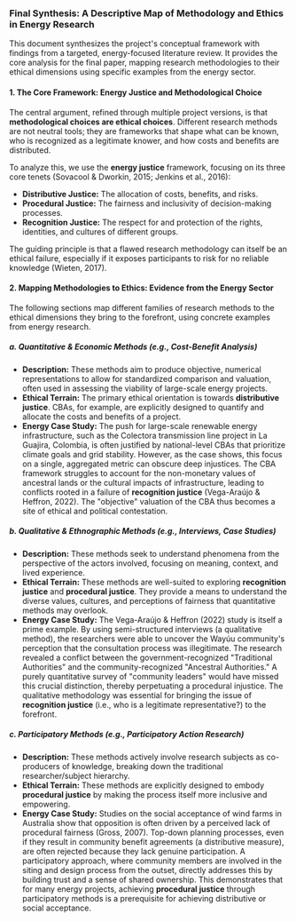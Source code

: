 ### Final Synthesis: A Descriptive Map of Methodology and Ethics in Energy Research

This document synthesizes the project's conceptual framework with findings from a targeted, energy-focused literature review. It provides the core analysis for the final paper, mapping research methodologies to their ethical dimensions using specific examples from the energy sector.

#### 1. The Core Framework: Energy Justice and Methodological Choice

The central argument, refined through multiple project versions, is that **methodological choices are ethical choices**. Different research methods are not neutral tools; they are frameworks that shape what can be known, who is recognized as a legitimate knower, and how costs and benefits are distributed.

To analyze this, we use the **energy justice** framework, focusing on its three core tenets (Sovacool & Dworkin, 2015; Jenkins et al., 2016):

-   **Distributive Justice:** The allocation of costs, benefits, and risks.
-   **Procedural Justice:** The fairness and inclusivity of decision-making processes.
-   **Recognition Justice:** The respect for and protection of the rights, identities, and cultures of different groups.

The guiding principle is that a flawed research methodology can itself be an ethical failure, especially if it exposes participants to risk for no reliable knowledge (Wieten, 2017).

#### 2. Mapping Methodologies to Ethics: Evidence from the Energy Sector

The following sections map different families of research methods to the ethical dimensions they bring to the forefront, using concrete examples from energy research.

##### a. Quantitative & Economic Methods (e.g., Cost-Benefit Analysis)

-   **Description:** These methods aim to produce objective, numerical representations to allow for standardized comparison and valuation, often used in assessing the viability of large-scale energy projects.
-   **Ethical Terrain:** The primary ethical orientation is towards **distributive justice**. CBAs, for example, are explicitly designed to quantify and allocate the costs and benefits of a project.
-   **Energy Case Study:** The push for large-scale renewable energy infrastructure, such as the Colectora transmission line project in La Guajira, Colombia, is often justified by national-level CBAs that prioritize climate goals and grid stability. However, as the case shows, this focus on a single, aggregated metric can obscure deep injustices. The CBA framework struggles to account for the non-monetary values of ancestral lands or the cultural impacts of infrastructure, leading to conflicts rooted in a failure of **recognition justice** (Vega-Araújo & Heffron, 2022). The "objective" valuation of the CBA thus becomes a site of ethical and political contestation.

##### b. Qualitative & Ethnographic Methods (e.g., Interviews, Case Studies)

-   **Description:** These methods seek to understand phenomena from the perspective of the actors involved, focusing on meaning, context, and lived experience.
-   **Ethical Terrain:** These methods are well-suited to exploring **recognition justice** and **procedural justice**. They provide a means to understand the diverse values, cultures, and perceptions of fairness that quantitative methods may overlook.
-   **Energy Case Study:** The Vega-Araújo & Heffron (2022) study is itself a prime example. By using semi-structured interviews (a qualitative method), the researchers were able to uncover the Wayúu community's perception that the consultation process was illegitimate. The research revealed a conflict between the government-recognized "Traditional Authorities" and the community-recognized "Ancestral Authorities." A purely quantitative survey of "community leaders" would have missed this crucial distinction, thereby perpetuating a procedural injustice. The qualitative methodology was essential for bringing the issue of **recognition justice** (i.e., who is a legitimate representative?) to the forefront.

##### c. Participatory Methods (e.g., Participatory Action Research)

-   **Description:** These methods actively involve research subjects as co-producers of knowledge, breaking down the traditional researcher/subject hierarchy.
-   **Ethical Terrain:** These methods are explicitly designed to embody **procedural justice** by making the process itself more inclusive and empowering.
-   **Energy Case Study:** Studies on the social acceptance of wind farms in Australia show that opposition is often driven by a perceived lack of procedural fairness (Gross, 2007). Top-down planning processes, even if they result in community benefit agreements (a distributive measure), are often rejected because they lack genuine participation. A participatory approach, where community members are involved in the siting and design process from the outset, directly addresses this by building trust and a sense of shared ownership. This demonstrates that for many energy projects, achieving **procedural justice** through participatory methods is a prerequisite for achieving distributive or social acceptance. 